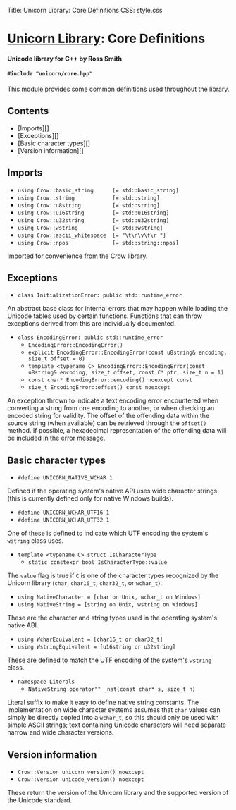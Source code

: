 Title: Unicorn Library: Core Definitions
CSS: style.css

# [Unicorn Library](index.html): Core Definitions #

#### Unicode library for C++ by Ross Smith ####

#### `#include "unicorn/core.hpp"` ####

This module provides some common definitions used throughout the library.

## Contents ##

* [Imports][]
* [Exceptions][]
* [Basic character types][]
* [Version information][]

## Imports ##

* `using Crow::basic_string      [= std::basic_string]`
* `using Crow::string            [= std::string]`
* `using Crow::u8string          [= std::string]`
* `using Crow::u16string         [= std::u16string]`
* `using Crow::u32string         [= std::u32string]`
* `using Crow::wstring           [= std::wstring]`
* `using Crow::ascii_whitespace  [= "\t\n\v\f\r "]`
* `using Crow::npos              [= std::string::npos]`

Imported for convenience from the Crow library.

## Exceptions ##

* `class InitializationError: public std::runtime_error`

An abstract base class for internal errors that may happen while loading the
Unicode tables used by certain functions. Functions that can throw exceptions
derived from this are individually documented.

* `class EncodingError: public std::runtime_error`
    * `EncodingError::EncodingError()`
    * `explicit EncodingError::EncodingError(const u8string& encoding, size_t offset = 0)`
    * `template <typename C> EncodingError::EncodingError(const u8string& encoding, size_t offset, const C* ptr, size_t n = 1)`
    * `const char* EncodingError::encoding() noexcept const`
    * `size_t EncodingError::offset() const noexcept`

An exception thrown to indicate a text encoding error encountered when
converting a string from one encoding to another, or when checking an encoded
string for validity. The offset of the offending data within the source string
(when available) can be retrieved through the `offset()` method. If possible,
a hexadecimal representation of the offending data will be included in the
error message.

## Basic character types ##

* `#define UNICORN_NATIVE_WCHAR 1`

Defined if the operating system's native API uses wide character strings (this
is currently defined only for native Windows builds).

* `#define UNICORN_WCHAR_UTF16 1`
* `#define UNICORN_WCHAR_UTF32 1`

One of these is defined to indicate which UTF encoding the system's `wstring`
class uses.

* `template <typename C> struct IsCharacterType`
    * `static constexpr bool IsCharacterType::value`

The `value` flag is true if `C` is one of the character types recognized by
the Unicorn library (`char`, `char16_t`, `char32_t`, or `wchar_t`).

* `using NativeCharacter = [char on Unix, wchar_t on Windows]`
* `using NativeString = [string on Unix, wstring on Windows]`

These are the character and string types used in the operating system's native
ABI.

* `using WcharEquivalent = [char16_t or char32_t]`
* `using WstringEquivalent = [u16string or u32string]`

These are defined to match the UTF encoding of the system's `wstring` class.

* `namespace Literals`
    * `NativeString operator"" _nat(const char* s, size_t n)`

Literal suffix to make it easy to define native string constants. The
implementation on wide character systems assumes that `char` values can simply
be directly copied into a `wchar_t`, so this should only be used with simple
ASCII strings; text containing Unicode characters will need separate narrow
and wide character versions.

## Version information ##

* `Crow::Version unicorn_version() noexcept`
* `Crow::Version unicode_version() noexcept`

These return the version of the Unicorn library and the supported version of
the Unicode standard.
